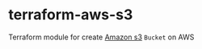 # terraform-aws-s3
Terraform module for create [Amazon s3](https://www.terraform.io/docs/providers/aws/r/s3_bucket.html) `Bucket` on AWS
